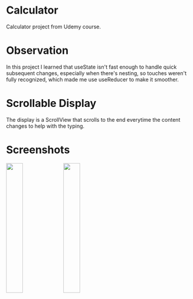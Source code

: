 
# Calculator
Calculator project from Udemy course.

# Observation
In this project I learned that useState isn't fast enough to handle quick subsequent changes, especially when there's nesting, so touches weren't fully recognized, which made me use useReducer to make it smoother.
# Scrollable Display
The display is a ScrollView that scrolls to the end everytime the content changes to help with the typing.
# Screenshots

<img src="https://user-images.githubusercontent.com/120433923/211559092-ad1b9cf8-f81b-492a-aaa3-fda55f22ea7c.jpg" width=30%>

<img src="https://user-images.githubusercontent.com/120433923/211559104-8d451846-9058-4562-a139-0268fe60633e.jpg" width=30%>
